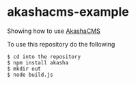 akashacms-example
=================

Showing how to use [AkashaCMS](http://akashacms.com)

To use this repository do the following

```
$ cd into the repository
$ npm install akasha
$ mkdir out
$ node build.js
```
